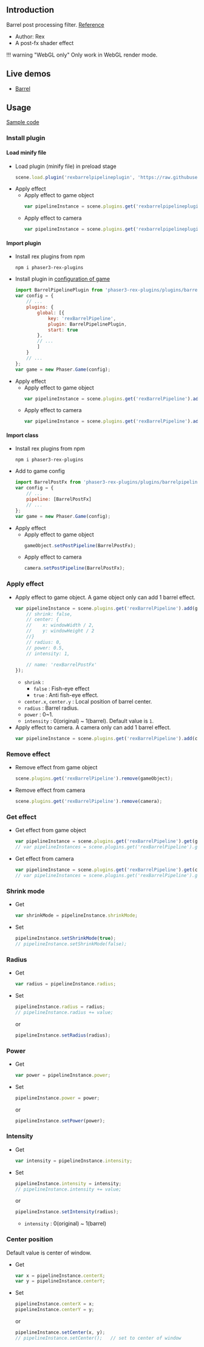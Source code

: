 ## Introduction

Barrel post processing filter. [Reference](http://www.geeks3d.com/20140213/glsl-shader-library-fish-eye-and-dome-and-barrel-distortion-post-processing-filters/)

- Author: Rex
- A post-fx shader effect

!!! warning "WebGL only"
    Only work in WebGL render mode.

## Live demos

- [Barrel](https://codepen.io/rexrainbow/pen/OJmGGVB)

## Usage

[Sample code](https://github.com/rexrainbow/phaser3-rex-notes/tree/master/examples/shader-barrel)

### Install plugin

#### Load minify file

- Load plugin (minify file) in preload stage
    ```javascript
    scene.load.plugin('rexbarrelpipelineplugin', 'https://raw.githubusercontent.com/rexrainbow/phaser3-rex-notes/master/dist/rexbarrelpipelineplugin.min.js', true);
    ```
- Apply effect
    - Apply effect to game object
        ```javascript
        var pipelineInstance = scene.plugins.get('rexbarrelpipelineplugin').add(gameObject, config);
        ```
    - Apply effect to camera
        ```javascript
        var pipelineInstance = scene.plugins.get('rexbarrelpipelineplugin').add(camera, config);
        ```

#### Import plugin

- Install rex plugins from npm
    ```
    npm i phaser3-rex-plugins
    ```
- Install plugin in [configuration of game](game.md#configuration)
    ```javascript
    import BarrelPipelinePlugin from 'phaser3-rex-plugins/plugins/barrelpipeline-plugin.js';
    var config = {
        // ...
        plugins: {
            global: [{
                key: 'rexBarrelPipeline',
                plugin: BarrelPipelinePlugin,
                start: true
            },
            // ...
            ]
        }
        // ...
    };
    var game = new Phaser.Game(config);
    ```
- Apply effect
    - Apply effect to game object
        ```javascript
        var pipelineInstance = scene.plugins.get('rexBarrelPipeline').add(gameObject, config);
        ```
    - Apply effect to camera
        ```javascript
        var pipelineInstance = scene.plugins.get('rexBarrelPipeline').add(camera, config);
        ```

#### Import class

- Install rex plugins from npm
    ```
    npm i phaser3-rex-plugins
    ```
- Add to game config
    ```javascript
    import BarrelPostFx from 'phaser3-rex-plugins/plugins/barrelpipeline.js';
    var config = {
        // ...
        pipeline: [BarrelPostFx]
        // ...
    };
    var game = new Phaser.Game(config);
    ```
- Apply effect
    - Apply effect to game object
        ```javascript
        gameObject.setPostPipeline(BarrelPostFx);
        ```
    - Apply effect to camera
        ```javascript
        camera.setPostPipeline(BarrelPostFx);
        ```

### Apply effect

- Apply effect to game object. A game object only can add 1 barrel effect.
    ```javascript
    var pipelineInstance = scene.plugins.get('rexBarrelPipeline').add(gameObject, {
        // shrink: false,
        // center: {
        //    x: windowWidth / 2,
        //    y: windowHeight / 2
        //}
        // radius: 0,
        // power: 0.5,
        // intensity: 1,
        
        // name: 'rexBarrelPostFx'
    });
    ```
    - `shrink` : 
        - `false` : Fish-eye effect
        - `true` : Anti fish-eye effect.
    - `center.x`, `center.y` : Local position of barrel center.
    - `radius` : Barrel radius.
    - `power` : 0~1.
    - `intensity` : 0(original) ~ 1(barrel). Default value is `1`.
- Apply effect to camera. A camera only can add 1 barrel effect.
    ```javascript
    var pipelineInstance = scene.plugins.get('rexBarrelPipeline').add(camera, config);
    ```

### Remove effect

- Remove effect from game object
    ```javascript
    scene.plugins.get('rexBarrelPipeline').remove(gameObject);
    ```
- Remove effect from camera
    ```javascript
    scene.plugins.get('rexBarrelPipeline').remove(camera);
    ```

### Get effect

- Get effect from game object
    ```javascript
    var pipelineInstance = scene.plugins.get('rexBarrelPipeline').get(gameObject)[0];
    // var pipelineInstances = scene.plugins.get('rexBarrelPipeline').get(gameObject);
    ```
- Get effect from camera
    ```javascript
    var pipelineInstance = scene.plugins.get('rexBarrelPipeline').get(camera)[0];
    // var pipelineInstances = scene.plugins.get('rexBarrelPipeline').get(camera);
    ```

### Shrink mode

- Get
    ```javascript
    var shrinkMode = pipelineInstance.shrinkMode;
    ```
- Set
    ```javascript
    pipelineInstance.setShrinkMode(true);
    // pipelineInstance.setShrinkMode(false);
    ```

### Radius

- Get
    ```javascript
    var radius = pipelineInstance.radius;
    ```
- Set
    ```javascript
    pipelineInstance.radius = radius;
    // pipelineInstance.radius += value;
    ```
    or
    ```javascript
    pipelineInstance.setRadius(radius);
    ```

### Power

- Get
    ```javascript
    var power = pipelineInstance.power;
    ```
- Set
    ```javascript
    pipelineInstance.power = power;
    ```
    or
    ```javascript
    pipelineInstance.setPower(power);
    ```

### Intensity

- Get
    ```javascript
    var intensity = pipelineInstance.intensity;
    ```
- Set
    ```javascript
    pipelineInstance.intensity = intensity;
    // pipelineInstance.intensity += value;
    ```
    or
    ```javascript
    pipelineInstance.setIntensity(radius);
    ```
    - `intensity` : 0(original) ~ 1(barrel)

### Center position

Default value is center of window.

- Get
    ```javascript
    var x = pipelineInstance.centerX;
    var y = pipelineInstance.centerY;
    ```
- Set
    ```javascript
    pipelineInstance.centerX = x;
    pipelineInstance.centerY = y;
    ```
    or
    ```javascript
    pipelineInstance.setCenter(x, y);
    // pipelineInstance.setCenter();   // set to center of window
    ```